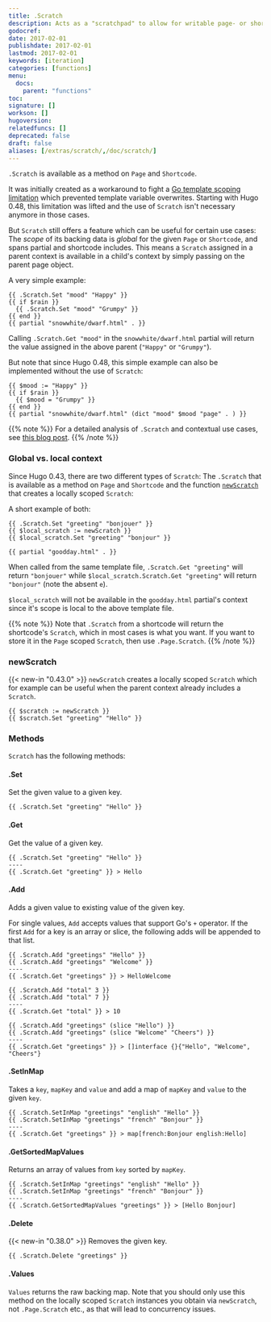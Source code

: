 ```yaml
---
title: .Scratch
description: Acts as a "scratchpad" to allow for writable page- or shortcode-scoped variables.
godocref:
date: 2017-02-01
publishdate: 2017-02-01
lastmod: 2017-02-01
keywords: [iteration]
categories: [functions]
menu:
  docs:
    parent: "functions"
toc:
signature: []
workson: []
hugoversion:
relatedfuncs: []
deprecated: false
draft: false
aliases: [/extras/scratch/,/doc/scratch/]
---
```


`.Scratch` is available as a method on `Page` and `Shortcode`.

It was initially created as a workaround to fight a [Go template scoping limitation](https://github.com/golang/go/issues/10608) which prevented template variable overwrites. Starting with Hugo 0.48, this limitation was lifted and the use of `Scratch` isn't necessary anymore in those cases.

But `Scratch` still offers a feature which can be useful for certain use cases: The *scope* of its backing data is *global* for the given `Page` or `Shortcode`, and spans partial and shortcode includes. This means a `Scratch` assigned in a parent context is available in a child's context by simply passing on the parent page object.

A very simple example:

```go-html-template
{{ .Scratch.Set "mood" "Happy" }}
{{ if $rain }}
  {{ .Scratch.Set "mood" "Grumpy" }}
{{ end }}
{{ partial "snowwhite/dwarf.html" . }}
```

Calling `.Scratch.Get "mood"` in the `snowwhite/dwarf.html` partial will return the value assigned in the above parent (`"Happy"` or `"Grumpy"`). 

But note that since Hugo 0.48, this simple example can also be implemented without the use of `Scratch`:

```go-html-template
{{ $mood := "Happy" }}
{{ if $rain }}
  {{ $mood = "Grumpy" }}
{{ end }}
{{ partial "snowwhite/dwarf.html" (dict "mood" $mood "page" . ) }}
```

{{% note %}}
For a detailed analysis of `.Scratch` and contextual use cases, see [this blog post](https://regisphilibert.com/blog/2017/04/hugo-scratch-explained-variable/).
{{% /note %}}

### Global vs. local context

Since Hugo 0.43, there are two different types of `Scratch`: The `.Scratch` that is available as a method on `Page` and `Shortcode` and the function [`newScratch`](#newscratch) that creates a locally scoped `Scratch`:

A short example of both:

```go-html-template
{{ .Scratch.Set "greeting" "bonjouer" }}
{{ $local_scratch := newScratch }}
{{ $local_scratch.Set "greeting" "bonjour" }}

{{ partial "goodday.html" . }}
```

When called from the same template file, `.Scratch.Get "greeting"` will return `"bonjouer"` while `$local_scratch.Scratch.Get "greeting"` will return `"bonjour"` (note the absent `e`).

`$local_scratch` will not be available in the `goodday.html` partial's context since it's scope is local to the above template file.

{{% note %}}
Note that `.Scratch` from a shortcode will return the shortcode's `Scratch`, which in most cases is what you want. If you want to store it in the `Page` scoped `Scratch`, then use `.Page.Scratch`.
{{% /note %}}

### newScratch

{{< new-in "0.43.0" >}} `newScratch` creates a locally scoped `Scratch` which for example can be useful when the parent context already includes a `Scratch`.

```go-html-template
{{ $scratch := newScratch }}
{{ $scratch.Set "greeting" "Hello" }}
```

### Methods

`Scratch` has the following methods:

#### .Set

Set the given value to a given key.

```go-html-template
{{ .Scratch.Set "greeting" "Hello" }}
```

#### .Get

Get the value of a given key.

```go-html-template
{{ .Scratch.Set "greeting" "Hello" }}
----
{{ .Scratch.Get "greeting" }} > Hello
```

#### .Add

Adds a given value to existing value of the given key. 

For single values, `Add` accepts values that support Go's `+` operator. If the first `Add` for a key is an array or slice, the following adds will be appended to that list.

```go-html-template
{{ .Scratch.Add "greetings" "Hello" }}
{{ .Scratch.Add "greetings" "Welcome" }}
----
{{ .Scratch.Get "greetings" }} > HelloWelcome
```

```go-html-template
{{ .Scratch.Add "total" 3 }}
{{ .Scratch.Add "total" 7 }}
----
{{ .Scratch.Get "total" }} > 10
```

```go-html-template
{{ .Scratch.Add "greetings" (slice "Hello") }}
{{ .Scratch.Add "greetings" (slice "Welcome" "Cheers") }}
----
{{ .Scratch.Get "greetings" }} > []interface {}{"Hello", "Welcome", "Cheers"}
```

#### .SetInMap

Takes a `key`, `mapKey` and `value` and add a map of `mapKey` and `value` to the given `key`.

```go-html-template
{{ .Scratch.SetInMap "greetings" "english" "Hello" }}
{{ .Scratch.SetInMap "greetings" "french" "Bonjour" }}
----
{{ .Scratch.Get "greetings" }} > map[french:Bonjour english:Hello]
```

#### .GetSortedMapValues

Returns an array of values from `key` sorted by `mapKey`.

```go-html-template
{{ .Scratch.SetInMap "greetings" "english" "Hello" }}
{{ .Scratch.SetInMap "greetings" "french" "Bonjour" }}
----
{{ .Scratch.GetSortedMapValues "greetings" }} > [Hello Bonjour]
```

#### .Delete

{{< new-in "0.38.0" >}} Removes the given key.

```go-html-template
{{ .Scratch.Delete "greetings" }}
```

#### .Values

`Values` returns the raw backing map. Note that you should only use this method on the locally scoped `Scratch` instances you obtain via `newScratch`, not
 `.Page.Scratch` etc., as that will lead to concurrency issues.


[pagevars]: /variables/page/

